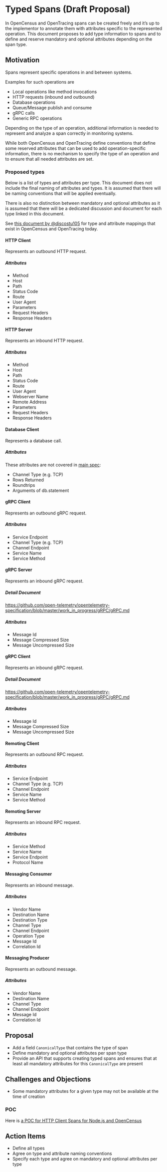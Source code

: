 
# Typed Spans (Draft Proposal)

In OpenCensus and OpenTracing spans can be created freely and it’s up to the
implementor to annotate them with attributes specific to the represented operation.
This document proposes to add type information to spans and to define and reserve
mandatory and optional attributes depending on the span type.

## Motivation

Spans represent specific operations in and between systems.

Examples for such operations are

- Local operations like method invocations
- HTTP requests (inbound and outbound)
- Database operations
- Queue/Message publish and consume
- gRPC calls
- Generic RPC operations

Depending on the type of an operation, additional information is needed to
represent and analyze a span correctly in monitoring systems.

While both OpenCensus and OpenTracing define conventions that define some reserved
attributes that can be used to add operation-specific information, there is no
mechanism to specify the type of an operation and to ensure that all needed
attributes are set.

### Proposed types

Below is a list of types and attributes per type.
This document does not include the final naming of attributes and types.
It is assumed that there will be naming conventions that will be applied eventually.

There is also no distinction between mandatory and optional attributes as it is assumed
that there will be a dedicated discussion and document for each type linked in this document.

See [this document by @discostu105](https://docs.google.com/spreadsheets/d/1H0S0BROOgX7zndWF_WL8jb9IW1PN7j3IeryekhX5sKU/edit#gid=0) for type and attribute mappings that exist in OpenCensus and OpenTracing today.

#### HTTP Client
Represents an outbound HTTP request.

##### Attributes

- Method
- Host
- Path
- Status Code
- Route
- User Agent
- Parameters
- Request Headers
- Response Headers

#### HTTP Server
Represents an inbound HTTP request.

##### Attributes
- Method
- Host
- Path
- Status Code
- Route
- User Agent
- Webserver Name
- Remote Address
- Parameters
- Request Headers
- Response Headers

#### Database Client
Represents a database call.

##### Attributes

These attributes are not covered in [main spec](../semantic-conventions.md):

- Channel Type (e.g. TCP)
- Rows Returned
- Roundtrips
- Arguments of db.statement

#### gRPC Client
Represents an outbound gRPC request.

##### Attributes
- Service Endpoint
- Channel Type (e.g. TCP)
- Channel Endpoint
- Service Name
- Service Method


#### gRPC Server
Represents an inbound gRPC request.

##### Detail Document
https://github.com/open-telemetry/opentelemetry-specification/blob/master/work_in_progress/gRPC/gRPC.md

##### Attributes
- Message Id
- Message Compressed Size
- Message Uncompressed Size

#### gRPC Client
Represents an inbound gRPC request.

##### Detail Document
https://github.com/open-telemetry/opentelemetry-specification/blob/master/work_in_progress/gRPC/gRPC.md

##### Attributes
- Message Id
- Message Compressed Size
- Message Uncompressed Size

#### Remoting Client
Represents an outbound RPC request.

##### Attributes
- Service Endpoint
- Channel Type (e.g. TCP)
- Channel Endpoint
- Service Name
- Service Method


#### Remoting Server
Represents an inbound RPC request.

##### Attributes
- Service Method
- Service Name
- Service Endpoint
- Protocol Name


#### Messaging Consumer
Represents an inbound message.

##### Attributes
- Vendor Name
- Destination Name
- Destination Type
- Channel Type
- Channel Endpoint
- Operation Type
- Message Id
- Correlation Id

#### Messaging Producer
Represents an outbound message.

##### Attributes
- Vendor Name
- Destination Name
- Channel Type
- Channel Endpoint
- Message Id
- Correlation Id

## Proposal
* Add a field `CanonicalType` that contains the type of span
* Define mandatory and optional attributes per span type
* Provide an API that supports creating typed spans and ensures that at least all
  mandatory attributes for this `CanonicalType` are present

## Challenges and Objections
- Some mandatory attributes for a given type may not be available at the time of creation

### POC
Here is [a POC for HTTP Client Spans for Node.js and OpenCensus](https://github.com/danielkhan/opencensus-node-typed-span-sample)

## Action Items
- Define all types
- Agree on type and attribute naming conventions
- Specify each type and agree on mandatory and optional attributes per type